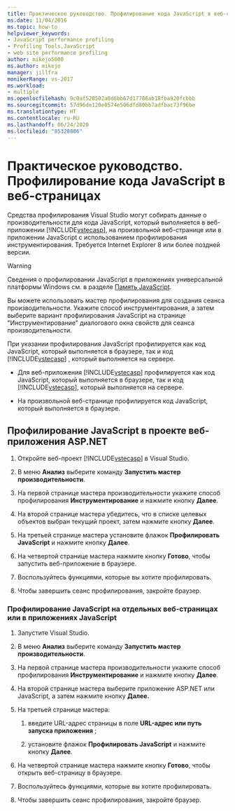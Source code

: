 ```yaml
---
title: Практическое руководство. Профилирование кода JavaScript в веб-страницах | Документация Майкрософт
ms.date: 11/04/2016
ms.topic: how-to
helpviewer_keywords:
- JavaScript performance profiling
- Profiling Tools,JavaScript
- web site performance profiling
author: mikejo5000
ms.author: mikejo
manager: jillfra
monikerRange: vs-2017
ms.workload:
- multiple
ms.openlocfilehash: 9c0af520502a0d6bb67d17786ab18fba920fcbbb
ms.sourcegitcommit: 57d96de120e0574e506dfd80bb7adfbac73f96be
ms.translationtype: HT
ms.contentlocale: ru-RU
ms.lasthandoff: 06/24/2020
ms.locfileid: "85328886"
---
```

# <a name="how-to-profile-javascript-code-in-web-pages"></a>Практическое руководство. Профилирование кода JavaScript в веб-страницах

Средства профилирования Visual Studio могут собирать данные о производительности для кода JavaScript, который выполняется в веб-приложении [!INCLUDE[vstecasp](../code-quality/includes/vstecasp_md.md)], на произвольной веб-странице или в приложении JavaScript с использованием профилирования инструментирования. Требуется Internet Explorer 8 или более поздней версии.

> [!WARNING]
> Сведения о профилировании JavaScript в приложениях универсальной платформы Windows см. в разделе [Память JavaScript](../profiling/javascript-memory.md).

Вы можете использовать мастер профилирования для создания сеанса производительности. Укажите способ инструментирования, а затем выберите вариант профилирования JavaScript на странице "Инструментирование" диалогового окна свойств для сеанса производительности.

При указании профилирования JavaScript профилируется как код JavaScript, который выполняется в браузере, так и код [!INCLUDE[vstecasp](../code-quality/includes/vstecasp_md.md)] , который выполняется на сервере.

- Для веб-приложения [!INCLUDE[vstecasp](../code-quality/includes/vstecasp_md.md)] профилируется как код JavaScript, который выполняется в браузере, так и код [!INCLUDE[vstecasp](../code-quality/includes/vstecasp_md.md)], который выполняется на сервере.

- На произвольной веб-странице профилируется код JavaScript, который выполняется в браузере.

## <a name="to-profile-javascript-in-an-aspnet-web-application-project"></a>Профилирование JavaScript в проекте веб-приложения ASP.NET

1. Откройте веб-проект [!INCLUDE[vstecasp](../code-quality/includes/vstecasp_md.md)] в Visual Studio.

2. В меню **Анализ** выберите команду **Запустить мастер производительности**.

3. На первой странице мастера производительности укажите способ профилирования **Инструментирование** и нажмите кнопку **Далее**.

4. На второй странице мастера убедитесь, что в списке целевых объектов выбран текущий проект, затем нажмите кнопку **Далее**.

5. На третьей странице мастера установите флажок **Профилировать JavaScript** и нажмите кнопку **Далее**.

6. На четвертой странице мастера нажмите кнопку **Готово**, чтобы запустить веб-приложение в браузере.

7. Воспользуйтесь функциями, которые вы хотите профилировать.

8. Чтобы завершить сеанс профилирования, закройте браузер.

### <a name="to-profile-javascript-in-individual-web-pages-or-a-javascript-applications"></a>Профилирование JavaScript на отдельных веб-страницах или в приложениях JavaScript

1. Запустите Visual Studio.

2. В меню **Анализ** выберите команду **Запустить мастер производительности**.

3. На первой странице мастера производительности укажите способ профилирования **Инструментирование** и нажмите кнопку **Далее**.

4. На второй странице мастера выберите приложение ASP.NET или JavaScript, а затем нажмите кнопку **Далее.**

5. На третьей странице мастера:

    1. введите URL-адрес страницы в поле **URL-адрес или путь запуска приложения** ;

    2. установите флажок **Профилировать JavaScript** и нажмите кнопку **Далее**.

6. На четвертой странице мастера нажмите кнопку **Готово**, чтобы открыть веб-страницу в браузере.

7. Воспользуйтесь функциями, которые вы хотите профилировать.

8. Чтобы завершить сеанс профилирования, закройте браузер.
